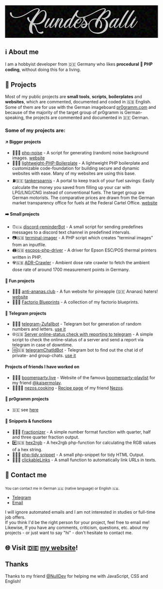 <p align="center"><img src="/header.png?raw=true" alt="RundesBalli"/></p>

## :information_source: About me
I am a hobbyist developer from :de: Germany who likes **procedural :elephant: PHP coding**, without doing this for a living.  

## :scroll: Projects
Most of my public projects are **small tools**, **scripts**, **boilerplates** and **websites**, which are commented, documented and coded in :uk: English. Some of them are for use with the German imageboard [pr0gramm.com](https://pr0gramm.com) and because of the majority of the target group of pr0gramm is German-speaking, the projects are commented and documented in :de: German.  

### Some of my projects are:

#### :arrow_upper_right: Bigger projects
- :milky_way::uk: [php-noise](https://github.com/RundesBalli/php-noise) - A script for generating (random) noise background images. [website](https://php-noise.com)
- :wrench::uk: [lightweight-PHP-Boilerplate](https://github.com/RundesBalli/lightweight-PHP-Boilerplate) - A lightweight PHP boilerplate and customizable code-foundation for building secure and dynamic websites with ease. Many of my websites are using this base.
- :fuelpump::de: [tankersparnis](https://github.com/RundesBalli/tankersparnis) - A portal to keep track of your fuel savings: Easily calculate the money you saved from filling up your car with LPG/LNG/CNG instead of conventional fuels. The target group are German motorists. The comparative prices are drawn from the German market transparency office for fuels at the Federal Cartel Office. [website](https://tankersparnis.net)

#### :arrow_right: Small projects
- :alarm_clock::uk: [discord-reminderBot](https://github.com/RundesBalli/discord-reminderBot) - A small script for sending predefines messages to a discord text channel in predefined intervals.
- :camera::uk: [terminal-imager](https://github.com/RundesBalli/terminal-imager) - A PHP script which creates "terminal images" from an inputfile.
- :printer::uk: [escpos-php-driver](https://github.com/RundesBalli/escpos-php-driver) - A driver for Epson ESC/POS thermal printers written in PHP.
- :radioactive::uk: [ADR-Crawler](https://github.com/RundesBalli/ADR-Crawler) - Ambient dose rate crawler to fetch the ambient dose rate of around 1700 measurement points in Germany.

#### :clown_face: Fun projects
- :pineapple::de: [anti-ananas.club](https://github.com/RundesBalli/anti-ananas.club) - A fun website for pineapple (:de: Ananas) haters! [website](https://anti-ananas.club)
- :blue_book::uk: [Factorio Blueprints](https://github.com/RundesBalli/factorio-blueprints) - A collection of my factorio blueprints.

#### :robot: Telegram projects
- :game_die::de: [telegram-Zufallbot](https://github.com/RundesBalli/telegram-Zufallbot) - Telegram bot for generation of random numbers and letters. [use it](https://t.me/zufallbot)
- :globe_with_meridians::uk: [Server online-status check with reporting to telegram](https://gist.github.com/RundesBalli/4bdcf555c78c17a7b917de31cd7b4df0) - A simple script to check the online-status of a server and send a report via telegram in case of downtime.
- :id::uk: [telegramChatIdBot](https://github.com/RundesBalli/telegramChatIdBot) - Telegram bot to find out the chat id of private- and group-chats. [use it](https://t.me/rb_chatId_bot)

#### Projects of friends I have worked on
- :musical_note::de: [boomerparty.live](https://github.com/RundesBalli/boomerparty.live) - Website of the famous [boomerparty-playlist](https://boomerparty.live/) for my friend [@kaisermolay](https://github.com/kaisermolay).
- :cook::de: [nezos.cooking](https://github.com/RundesBalli/cooking) - [Recipe page](https://nezos.cooking) of my friend [Nezos](https://nezos.wtf).

#### :link: pr0gramm projects
- :de: see [here](https://github.com/RundesBalli?tab=repositories&q=pr0)

#### :toolbox: Snippets & functions
- :1234::uk: [Fractionizer](https://gist.github.com/RundesBalli/a987971322ce7122e223393901fd90ec) - A simple number format function with quarter, half and three quarter fraction output.
- :hash::uk: [hex2rgb](https://gist.github.com/RundesBalli/32f5491df25abb7fe0864e6447a26b75) - A hex2rgb php-function for calculating the RGB values of a hex string.
- :broom::uk: [php-tidy snippet](https://gist.github.com/RundesBalli/a5d20a8c92a9a004803980654e638cbb) - A small php-snippet for tidy HTML Output.
- :link::uk: [clickableLinks](https://gist.github.com/RundesBalli/3c49de99e16c776c9cf733ffb9f2ebf9) - A small function to automatically link URLs in texts.

## :8ball: Contact me
<sub>You can contact me in German :de: (native language) or English :uk:.</sub>
- [Telegram](https://t.me/RundesBalli)
- [Email](mailto:GitHub@RundesBalli.com)

I will ignore automated emails and I am not interested in studies or full-time job offers.  
If you think I'd be the right person for your project, feel free to email me!  Likewise, If you have any comments, criticism, questions, etc. about my projects - or just want to say "hi" - don't hesitate to contact me.

## :globe_with_meridians: Visit :de: [my website](https://RundesBalli.com)!

## Thanks
Thanks to my friend [@NullDev](https://github.com/NullDev) for helping me with JavaScript, CSS and English!  
